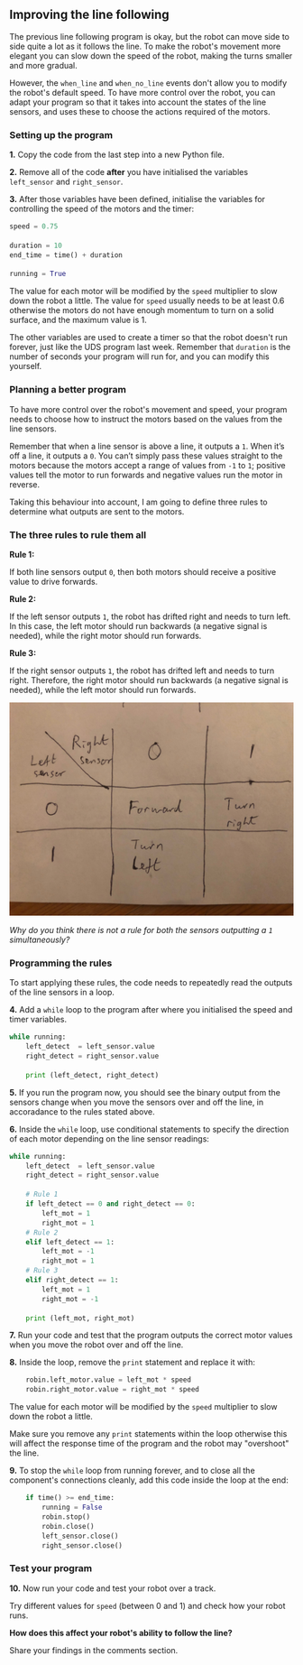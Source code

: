 [comment]: # (
Is this step open? Y/N
If so, short description of this step:
Related links:
Related files:
)

## Improving the line following

The previous line following program is okay, but the robot can move side to side quite a lot as it follows the line. To make the robot's movement more elegant you can slow down the speed of the robot, making the turns smaller and more gradual.

However, the `when_line` and `when_no_line` events don't allow you to modify the robot's default speed. To have more control over the robot, you can adapt your program so that it takes into account the states of the line sensors, and uses these to choose the actions required of the motors.

### Setting up the program

**1.** Copy the code from the last step into a new Python file.

**2.** Remove all of the code **after** you have initialised the variables `left_sensor` and `right_sensor`.

**3.** After those variables have been defined, initialise the variables for controlling the speed of the motors and the timer:

~~~ python
speed = 0.75

duration = 10
end_time = time() + duration

running = True
~~~

The value for each motor will be modified by the `speed` multiplier to slow down the robot a little. The value for `speed` usually needs to be at least 0.6 otherwise the motors do not have enough momentum to turn on a solid surface, and the maximum value is 1.

The other variables are used to create a timer so that the robot doesn't run forever, just like the UDS program last week. Remember that `duration` is the number of seconds your program will run for, and you can modify this yourself.

### Planning a better program

To have more control over the robot's movement and speed, your program needs to choose how to instruct the motors based on the values from the line sensors.

Remember that when a line sensor is above a line, it outputs a `1`. When it’s off a line, it outputs a `0`. You can’t simply pass these values straight to the motors because the motors accept a range of values from `-1` to `1`; positive values tell the motor to run forwards and negative values run the motor in reverse.

Taking this behaviour into account, I am going to define three rules to determine what outputs are sent to the motors.

### The three rules to rule them all

**Rule 1:**

If both line sensors output `0`, then both motors should receive a positive value to drive forwards.

**Rule 2:**

If the left sensor outputs `1`, the robot has drifted right and needs to turn left. In this case, the left motor should run backwards (a negative signal is needed), while the right motor should run forwards.

**Rule 3:**

If the right sensor outputs `1`, the robot has drifted left and needs to turn right. Therefore, the right motor should run backwards (a negative signal is needed), while the left motor should run forwards.

![Image of a table showing the robot directions based on the left line sensor and right line sensor readings](images/3_9-table-sensor-values.jpeg)

*Why do you think there is not a rule for both the sensors outputting a `1` simultaneously?*

### Programming the rules

To start applying these rules, the code needs to repeatedly read the outputs of the line sensors in a loop.

**4.** Add a `while` loop to the program after where you initialised the speed and timer variables.

~~~ python
while running:
    left_detect  = left_sensor.value
    right_detect = right_sensor.value

	print (left_detect, right_detect)
~~~

**5.** If you run the program now, you should see the binary output from the sensors change when you move the sensors over and off the line, in accoradance to the rules stated above. 

**6.** Inside the `while` loop, use conditional statements to specify the direction of each motor depending on the line sensor readings:

~~~ python
while running:
    left_detect  = left_sensor.value
    right_detect = right_sensor.value

    # Rule 1
    if left_detect == 0 and right_detect == 0:
        left_mot = 1
        right_mot = 1
    # Rule 2
    elif left_detect == 1:
        left_mot = -1
        right_mot = 1
    # Rule 3
    elif right_detect == 1:
        left_mot = 1
        right_mot = -1

	print (left_mot, right_mot)    
~~~

**7.** Run your code and test that the program outputs the correct motor values when you move the robot over and off the line.

**8.** Inside the loop, remove the `print` statement and replace it with:

~~~ python
    robin.left_motor.value = left_mot * speed
    robin.right_motor.value = right_mot * speed
~~~

The value for each motor will be modified by the `speed` multiplier to slow down the robot a little.

Make sure you remove any `print` statements within the loop otherwise this will affect the response time of the program and the robot may "overshoot" the line.

**9.** To stop the `while` loop from running forever, and to close all the component's connections cleanly, add this code inside the loop at the end:

~~~ python
    if time() >= end_time:
        running = False
        robin.stop()
        robin.close()
        left_sensor.close()
        right_sensor.close()
~~~

### Test your program

**10.** Now run your code and test your robot over a track.

Try different values for `speed` (between 0 and 1) and check how your robot runs.

**How does this affect your robot's ability to follow the line?**

Share your findings in the comments section.

